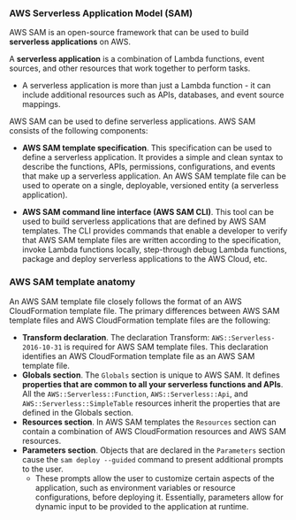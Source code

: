 ### AWS Serverless Application Model (SAM) 

AWS SAM is an open-source framework that can be used to build **serverless applications** on AWS.
  
A **serverless application** is a combination of Lambda functions, event sources, and other resources that work together to perform tasks.
* A serverless application is more than just a Lambda function - it can include additional resources such as APIs, databases, and event source mappings.

AWS SAM can be used to define serverless applications. AWS SAM consists of the following components:

* **AWS SAM template specification**. This specification can be used to define a serverless application. It provides a simple and clean syntax to describe the functions, APIs, permissions, configurations, and events that make up a serverless application. An AWS SAM template file can be used to operate on a single, deployable, versioned entity (a serverless application).

* **AWS SAM command line interface (AWS SAM CLI)**. This tool can be used to build serverless applications that are defined by AWS SAM templates. The CLI provides commands that enable a developer to verify that AWS SAM template files are written according to the specification, invoke Lambda functions locally, step-through debug Lambda functions, package and deploy serverless applications to the AWS Cloud, etc.

### AWS SAM template anatomy

An AWS SAM template file closely follows the format of an AWS CloudFormation template file. The primary differences between AWS SAM template files and AWS CloudFormation template files are the following:

* **Transform declaration**. The declaration Transform: `AWS::Serverless-2016-10-31` is required for AWS SAM template files. This declaration identifies an AWS CloudFormation template file as an AWS SAM template file.
* **Globals section**. The `Globals` section is unique to AWS SAM. It defines **properties that are common to all your serverless functions and APIs**. All the `AWS::Serverless::Function`, `AWS::Serverless::Api`, and `AWS::Serverless::SimpleTable` resources inherit the properties that are defined in the Globals section.
* **Resources section**. In AWS SAM templates the `Resources` section can contain a combination of AWS CloudFormation resources and AWS SAM resources.
* **Parameters section**. Objects that are declared in the `Parameters` section cause the `sam deploy --guided` command to present additional prompts to the user. 
   * These prompts allow the user to customize certain aspects of the application, such as environment variables or resource configurations, before deploying it. Essentially, parameters allow for dynamic input to be provided to the application at runtime.
